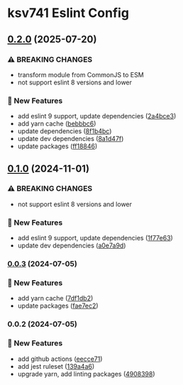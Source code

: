 # ksv741 Eslint Config
## [0.2.0](https://github.com/ksv741/eslint-config-ksv741/compare/v0.0.2...v0.2.0) (2025-07-20)


### ⚠ BREAKING CHANGES

* transform module from CommonJS to ESM
* not support eslint 8 versions and lower

### 🚀 New Features

* add eslint 9 support, update dependencies ([2a4bce3](https://github.com/ksv741/eslint-config-ksv741/commit/2a4bce3e85ce7c818e1f980d4ad9ac554f33a4a4))
* add yarn cache ([bebbbc6](https://github.com/ksv741/eslint-config-ksv741/commit/bebbbc66635f74e38874de1c918efa3320f4e096))
* update dependencies ([8f1b4bc](https://github.com/ksv741/eslint-config-ksv741/commit/8f1b4bcb4b8e2620ef351ab8fea73f58bb4eb449))
* update dev dependencies ([8a1d47f](https://github.com/ksv741/eslint-config-ksv741/commit/8a1d47fcbf309c3908ba725419996efc9aac04ca))
* update packages ([ff18846](https://github.com/ksv741/eslint-config-ksv741/commit/ff18846be599762f5781bd8c6d1c0c2078a88b1e))

## [0.1.0](https://github.com/ksv741/eslint-config-ksv741/compare/v0.0.3...v0.1.0) (2024-11-01)


### ⚠ BREAKING CHANGES

* not support eslint 8 versions and lower

### 🚀 New Features

* add eslint 9 support, update dependencies ([1f77e63](https://github.com/ksv741/eslint-config-ksv741/commit/1f77e6369fecf8e166aa1e444fd386bb56e22d09))
* update dev dependencies ([a0e7a9d](https://github.com/ksv741/eslint-config-ksv741/commit/a0e7a9d3596437eb3cc3f8148ef2b00bfa64a619))

### [0.0.3](https://github.com/ksv741/eslint-config-ksv741/compare/v0.0.2...v0.0.3) (2024-07-05)


### 🚀 New Features

* add yarn cache ([7df1db2](https://github.com/ksv741/eslint-config-ksv741/commit/7df1db292b04995df2d1f913dd5f347f5831786b))
* update packages ([fae7ec2](https://github.com/ksv741/eslint-config-ksv741/commit/fae7ec2521c305036d7864885e05694d0b3e3471))

### 0.0.2 (2024-07-05)


### 🚀 New Features

* add github actions ([eecce71](https://github.com/ksv741/eslint-config-ksv741/commit/eecce716144d4e068476fecdc34d05d3a895e393))
* add jest ruleset ([139a4a6](https://github.com/ksv741/eslint-config-ksv741/commit/139a4a6766a593d9fbc27a504c24bc9e4b5c6e5a))
* upgrade yarn, add linting packages ([4908398](https://github.com/ksv741/eslint-config-ksv741/commit/4908398d682fa91803a09ea04af9350e78d6a2c9))
